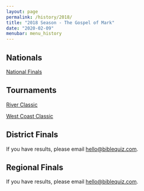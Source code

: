```yaml
---
layout: page
permalink: /history/2018/
title: "2018 Season - The Gospel of Mark"
date: "2020-02-09"
menubar: menu_history
---
```



## Nationals

<a href="{% link _pages/history/2018/nationals.md %}" class="button is-primary">National Finals</a>

## Tournaments

<a href="{% link _pages/history/2018/tournament-river-classic.md %}" class="button is-primary">River Classic</a>

<a href="{% link _pages/history/2018/tournament-west-coast-classic.md %}" class="button is-primary">West Coast Classic</a>

## District Finals
If you have results, please email [hello@biblequiz.com](mailto:hello@biblequiz.com).

## Regional Finals
If you have results, please email [hello@biblequiz.com](mailto:hello@biblequiz.com).
